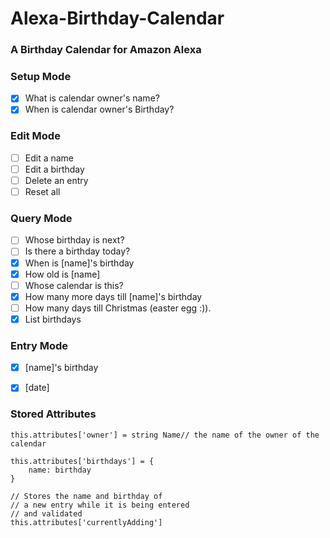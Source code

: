 # Alexa-Birthday-Calendar
### A Birthday Calendar for Amazon Alexa

### Setup Mode
- [x] What is calendar owner's  name?
- [x] When is calendar owner's Birthday?

### Edit Mode
- [ ] Edit a name
- [ ] Edit a birthday
- [ ] Delete an entry
- [ ] Reset all

### Query Mode
- [ ] Whose birthday is next?
- [ ] Is there a birthday today?
- [x] When is [name]'s birthday
- [x] How old is [name]
- [ ] Whose calendar is this?
- [x] How many more days till [name]'s birthday
- [ ] How many days till Christmas (easter egg :)).
- [x] List birthdays

### Entry Mode
- [x] [name]'s birthday
- [x] [date]


### Stored Attributes

```
this.attributes['owner'] = string Name// the name of the owner of the calendar

this.attributes['birthdays'] = {
    name: birthday
}

// Stores the name and birthday of
// a new entry while it is being entered
// and validated
this.attributes['currentlyAdding']
```
